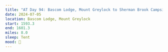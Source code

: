 ```yaml
---
title: "AT Day 94: Bascom Lodge, Mount Greylock to Sherman Brook Campsite"
date: 2024-07-05
location: Bascom Lodge, Mount Greylock
start: 1593.3
end: 1601.3
miles: 8.0
sleep: Tent
mood: 🙂
---
```


